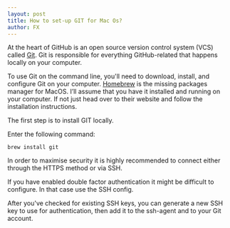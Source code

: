 ```yaml
---
layout: post
title: How to set-up GIT for Mac Os?
author: FX
---
```


At the heart of GitHub is an open source version control system (VCS) called [Git](https://git-scm.com/). Git is responsible for everything GitHub-related that happens locally on your computer.

To use Git on the command line, you'll need to download, install, and configure Git on your computer. [Homebrew](https://brew.sh/) is the missing packages manager for MacOS. I’ll assume that you have it installed and running on your computer. If not just head over to their website and follow the installation instructions.

The first step is to install GIT locally. 

Enter the following command:

```brew install git```

In order to maximise security it is highly recommended to connect either through the HTTPS method or via SSH.

If you have enabled double factor authentication it might be difficult to configure. In that case use the SSH config.

After you've checked for existing SSH keys, you can generate a new SSH key to use for authentication, then add it to the ssh-agent and to your Git account.